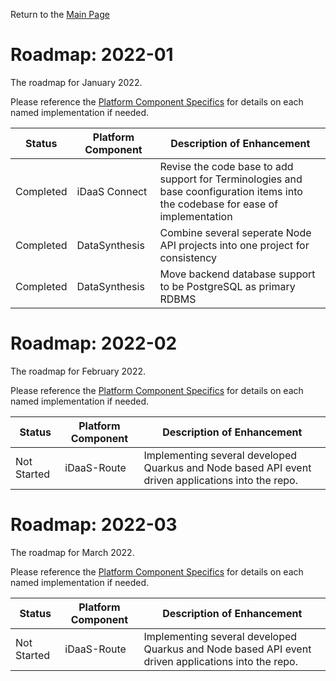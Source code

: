 Return to the <a href="https://project-herophilus.github.io/Project-Herophilus-Assets/" target="_blank">Main Page</a>


# Roadmap: 2022-01
The roadmap for January 2022.

Please reference the [Platform Component Specifics](../Design/PlatformComponents.md) for details on each named implementation if needed.

| Status    | Platform Component | Description of Enhancement                                                                                                       |
|-----------|--------------------|----------------------------------------------------------------------------------------------------------------------------------|
| Completed | iDaaS Connect      | Revise the code base to add support for Terminologies and base coonfiguration items into the codebase for ease of implementation |
| Completed | DataSynthesis     | Combine several seperate Node API projects into one project for consistency                                                      | Completed | iDaaS-KIC          | Basic user interface to show data that lands within knowledge, insight and conformance platform.                                 |
| Completed | DataSynthesis     | Move backend database support to be PostgreSQL as primary RDBMS                                                                  |

# Roadmap: 2022-02
The roadmap for February 2022.

Please reference the [Platform Component Specifics](../Design/PlatformComponents.md) for details on each named implementation if needed.

| Status | Platform Component   | Description of Enhancement|
|---|---|---|
|Not Started| iDaaS-Route| Implementing several developed Quarkus and Node based API event driven applications into the repo.|

# Roadmap: 2022-03
The roadmap for March 2022.

Please reference the [Platform Component Specifics](../Design/PlatformComponents.md) for details on each named implementation if needed.

| Status | Platform Component   | Description of Enhancement|
|---|---|---|
|Not Started| iDaaS-Route| Implementing several developed Quarkus and Node based API event driven applications into the repo.|

